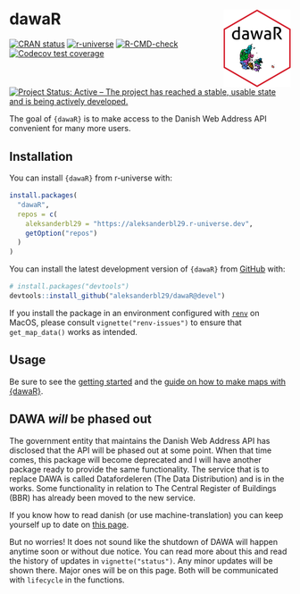 
<!-- README.md is generated from README.Rmd. Please edit that file -->

# dawaR <a href="https://dawar.aleksanderbl.dk/"><img src="man/figures/logo.png" align="right" height="139" alt="dawaR website" /></a>

<!-- badges: start -->

[![CRAN
status](https://www.r-pkg.org/badges/version/dawaR)](https://CRAN.R-project.org/package=dawaR)
[![r-universe](https://aleksanderbl29.r-universe.dev/badges/dawaR)](https://aleksanderbl29.r-universe.dev/dawaR)
[![R-CMD-check](https://github.com/aleksanderbl29/dawaR/actions/workflows/R-CMD-check.yaml/badge.svg)](https://github.com/aleksanderbl29/dawaR/actions/workflows/R-CMD-check.yaml)
[![Codecov test
coverage](https://codecov.io/gh/aleksanderbl29/dawaR/graph/badge.svg)](https://app.codecov.io/gh/aleksanderbl29/dawaR)
[![Project Status: Active – The project has reached a stable, usable
state and is being actively
developed.](https://www.repostatus.org/badges/latest/active.svg)](https://www.repostatus.org/#active)
<!-- badges: end -->

The goal of `{dawaR}` is to make access to the Danish Web Address API
convenient for many more users.

## Installation

You can install `{dawaR}` from r-universe with:

``` r
install.packages(
  "dawaR",
  repos = c(
    aleksanderbl29 = "https://aleksanderbl29.r-universe.dev",
    getOption("repos")
  )
)
```

You can install the latest development version of `{dawaR}` from
[GitHub](https://github.com/aleksanderbl29/dawaR) with:

``` r
# install.packages("devtools")
devtools::install_github("aleksanderbl29/dawaR@devel")
```

If you install the package in an environment configured with
[`renv`](https://rstudio.github.io/renv/index.html) on MacOS, please
consult `vignette("renv-issues")` to ensure that `get_map_data()` works
as intended.

## Usage

Be sure to see the [getting
started](https://dawar.aleksanderbl.dk/articles/dawaR.html) and the
[guide on how to make maps with
{dawaR}](https://dawar.aleksanderbl.dk/articles/printing_maps.html).

## DAWA *will* be phased out

The government entity that maintains the Danish Web Address API has
disclosed that the API will be phased out at some point. When that time
comes, this package will become deprecated and I will have another
package ready to provide the same functionality. The service that is to
replace DAWA is called Datafordeleren (The Data Distribution) and is in
the works. Some functionality in relation to The Central Register of
Buildings (BBR) has already been moved to the new service.

If you know how to read danish (or use machine-translation) you can keep
yourself up to date on [this
page](https://dataforsyningen.dk/data/4924).

But no worries! It does not sound like the shutdown of DAWA will happen
anytime soon or without due notice. You can read more about this and
read the history of updates in `vignette("status")`. Any minor updates
will be shown there. Major ones will be on this page. Both will be
communicated with `lifecycle` in the functions.
